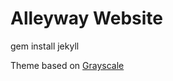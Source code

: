 Alleyway Website
=========================

gem install jekyll

Theme based on [Grayscale](http://ironsummitmedia.github.io/startbootstrap-grayscale/)

